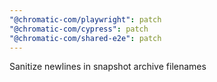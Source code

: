 ```yaml
---
"@chromatic-com/playwright": patch
"@chromatic-com/cypress": patch
"@chromatic-com/shared-e2e": patch
---
```


Sanitize newlines in snapshot archive filenames
